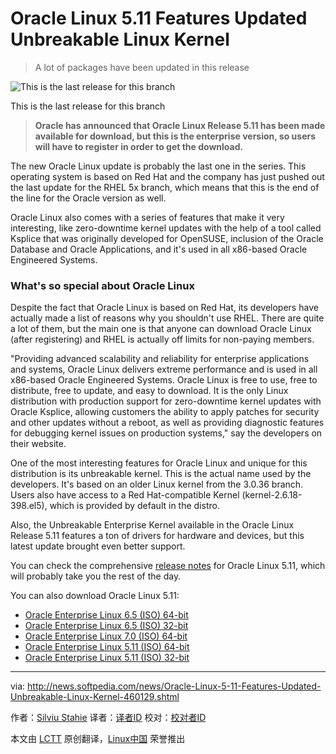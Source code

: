 Oracle Linux 5.11 Features Updated Unbreakable Linux Kernel
================================================================================
> A lot of packages have been updated in this release

![This is the last release for this branch](http://i1-news.softpedia-static.com/images/news2/Oracle-Linux-5-11-Features-Updated-Unbreakable-Linux-Kernel-460129-2.jpg)

This is the last release for this branch

> **Oracle has announced that Oracle Linux Release 5.11 has been made available for download, but this is the enterprise version, so users will have to register in order to get the download.**

The new Oracle Linux update is probably the last one in the series. This operating system is based on Red Hat and the company has just pushed out the last update for the RHEL 5x branch, which means that this is the end of the line for the Oracle version as well.

Oracle Linux also comes with a series of features that make it very interesting, like zero-downtime kernel updates with the help of a tool called Ksplice that was originally developed for OpenSUSE, inclusion of the Oracle Database and Oracle Applications, and it's used in all x86-based Oracle Engineered Systems.

### What's so special about Oracle Linux ###


Despite the fact that Oracle Linux is based on Red Hat, its developers have actually made a list of reasons why you shouldn't use RHEL. There are quite a lot of them, but the main one is that anyone can download Oracle Linux (after registering) and RHEL is actually off limits for non-paying members.

"Providing advanced scalability and reliability for enterprise applications and systems, Oracle Linux delivers extreme performance and is used in all x86-based Oracle Engineered Systems. Oracle Linux is free to use, free to distribute, free to update, and easy to download. It is the only Linux distribution with production support for zero-downtime kernel updates with Oracle Ksplice, allowing customers the ability to apply patches for security and other updates without a reboot, as well as providing diagnostic features for debugging kernel issues on production systems," say the developers on their website.

One of the most interesting features for Oracle Linux and unique for this distribution is its unbreakable kernel. This is the actual name used by the developers. It's based on an older Linux kernel from the 3.0.36 branch. Users also have access to a Red Hat-compatible Kernel (kernel-2.6.18-398.el5), which is provided by default in the distro.

Also, the Unbreakable Enterprise Kernel available in the Oracle Linux Release 5.11 features a ton of drivers for hardware and devices, but this latest update brought even better support.

You can check the comprehensive [release notes][1] for Oracle Linux 5.11, which will probably take you the rest of the day.

You can also download Oracle Linux 5.11:

- [Oracle Enterprise Linux 6.5 (ISO) 64-bit][2]
- [Oracle Enterprise Linux 6.5 (ISO) 32-bit][3]
- [Oracle Enterprise Linux 7.0 (ISO) 64-bit][4]
- [Oracle Enterprise Linux 5.11 (ISO) 64-bit][5]
- [Oracle Enterprise Linux 5.11 (ISO) 32-bit][6]

--------------------------------------------------------------------------------

via: http://news.softpedia.com/news/Oracle-Linux-5-11-Features-Updated-Unbreakable-Linux-Kernel-460129.shtml

作者：[Silviu Stahie][a]
译者：[译者ID](https://github.com/译者ID)
校对：[校对者ID](https://github.com/校对者ID)

本文由 [LCTT](https://github.com/LCTT/TranslateProject) 原创翻译，[Linux中国](http://linux.cn/) 荣誉推出

[a]:http://news.softpedia.com/editors/browse/silviu-stahie
[1]:https://oss.oracle.com/ol5/docs/RELEASE-NOTES-U11-en.html#Kernel_and_Driver_Updates
[2]:http://mirrors.dotsrc.org/oracle-linux/OL6/U5/i386/OracleLinux-R6-U5-Server-i386-dvd.iso
[3]:http://mirrors.dotsrc.org/oracle-linux/OL6/U5/x86_64/OracleLinux-R6-U5-Server-x86_64-dvd.iso
[4]:https://edelivery.oracle.com/linux/
[5]:http://ftp5.gwdg.de/pub/linux/oracle/EL5/U11/x86_64/Enterprise-R5-U11-Server-x86_64-dvd.iso
[6]:http://ftp5.gwdg.de/pub/linux/oracle/EL5/U11/i386/Enterprise-R5-U11-Server-i386-dvd.iso